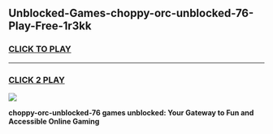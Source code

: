 
## Unblocked-Games-choppy-orc-unblocked-76-Play-Free-1r3kk
<h3>
<a href="https://premium76.site?title=choppy-orc-unblocked-76&ref=23A">CLICK TO PLAY</a></h3>
<hr>

<h3>
<a href="https://premium76.site?title=choppy-orc-unblocked-76&ref=23A">CLICK 2 PLAY</a>
  
</h3>

<a href="https://premium76.site?title=choppy-orc-unblocked-76&ref=23A"><img src="https://clearcache.store/games.png"></a>


**choppy-orc-unblocked-76 games unblocked: Your Gateway to Fun and Accessible Online Gaming**
